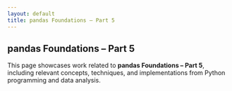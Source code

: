 ```yaml
---
layout: default
title: pandas Foundations – Part 5
---
```


## pandas Foundations – Part 5

This page showcases work related to **pandas Foundations – Part 5**, including relevant concepts, techniques, and implementations from Python programming and data analysis.
